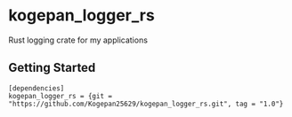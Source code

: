 # kogepan_logger_rs
Rust logging crate for my applications

## Getting Started
```
[dependencies]
kogepan_logger_rs = {git = "https://github.com/Kogepan25629/kogepan_logger_rs.git", tag = "1.0"}
```
